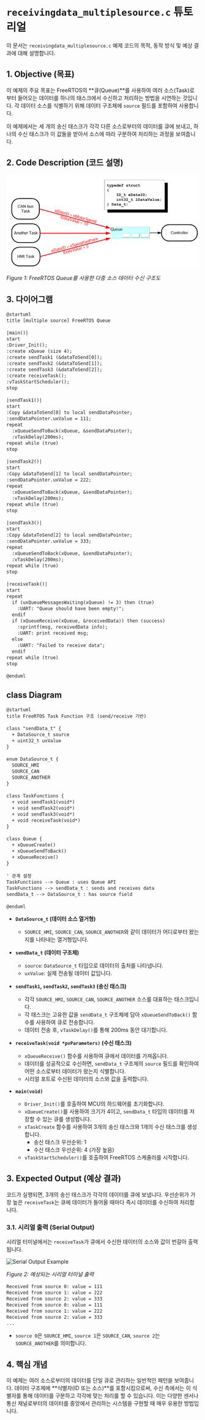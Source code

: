 # `receivingdata_multiplesource.c` 튜토리얼

이 문서는 `receivingdata_multiplesource.c` 예제 코드의 목적, 동작 방식 및 예상 결과에 대해 설명합니다.

## 1. Objective (목표)

이 예제의 주요 목표는 FreeRTOS의 **큐(Queue)**를 사용하여 여러 소스(Task)로부터 들어오는 데이터를 하나의 태스크에서 수신하고 처리하는 방법을 시연하는 것입니다. 각 데이터 소스를 식별하기 위해 데이터 구조체에 `source` 필드를 포함하여 사용합니다.

이 예제에서는 세 개의 송신 태스크가 각각 다른 소스로부터의 데이터를 큐에 보내고, 하나의 수신 태스크가 이 값들을 받아서 소스에 따라 구분하여 처리하는 과정을 보여줍니다.



## 2. Code Description (코드 설명)

![FreeRTOS Queue Multiple Sources Diagram](./images/multiplesource.png)

*Figure 1: FreeRTOS Queue를 사용한 다중 소스 데이터 수신 구조도*


## 3. 다이어그램

```plantuml
@startuml
title [multiple source] FreeRTOS Queue 

|main()|
start
:Driver_Init();
:create xQueue (size 4);
:create sendTask1 (&dataToSend[0]);
:create sendTask2 (&dataToSend[1]);
:create sendTask3 (&dataToSend[2]);
:create receiveTask();
:vTaskStartScheduler();
stop

|sendTask1()|
start
:Copy &dataToSend[0] to local sendDataPointer;
:sendDataPointer.uxValue = 111;
repeat
  :xQueueSendToBack(xQueue, &sendDataPointer);
  :vTaskDelay(200ms);
repeat while (true)
stop

|sendTask2()|
start
:Copy &dataToSend[1] to local sendDataPointer;
:sendDataPointer.uxValue = 222;
repeat
  :xQueueSendToBack(xQueue, &sendDataPointer);
  :vTaskDelay(200ms);
repeat while (true)
stop

|sendTask3()|
start
:Copy &dataToSend[2] to local sendDataPointer;
:sendDataPointer.uxValue = 333;
repeat
  :xQueueSendToBack(xQueue, &sendDataPointer);
  :vTaskDelay(200ms);
repeat while (true)
stop

|receiveTask()|
start
repeat
  if (uxQueueMessagesWaiting(xQueue) != 3) then (true)
    :UART: "Queue should have been empty!";
  endif
  if (xQueueReceive(xQueue, &receivedData)) then (success)
    :sprintf(msg, receivedData info);
    :UART: print received msg;
  else
    :UART: "Failed to receive data";
  endif
repeat while (true)
stop

@enduml
```

## class Diagram
```plantuml
@startuml
title FreeRTOS Task Function 구조 (send/receive 기반)

class "sendData_t" {
  + DataSource_t source
  + uint32_t uxValue
}

enum DataSource_t {
  SOURCE_HMI
  SOURCE_CAN
  SOURCE_ANOTHER
}

class TaskFunctions {
  + void sendTask1(void*)
  + void sendTask2(void*)
  + void sendTask3(void*)
  + void receiveTask(void*)
}

class Queue {
  + xQueueCreate()
  + xQueueSendToBack()
  + xQueueReceive()
}

' 관계 설정
TaskFunctions --> Queue : uses Queue API
TaskFunctions --> sendData_t : sends and receives data
sendData_t --> DataSource_t : has source field

@enduml
```



- **`DataSource_t` (데이터 소스 열거형)**
  - `SOURCE_HMI`, `SOURCE_CAN`, `SOURCE_ANOTHER`와 같이 데이터가 어디로부터 왔는지를 나타내는 열거형입니다.

- **`sendData_t` (데이터 구조체)**
  - `source`: `DataSource_t` 타입으로 데이터의 출처를 나타냅니다.
  - `uxValue`: 실제 전송될 데이터 값입니다.

- **`sendTask1`, `sendTask2`, `sendTask3` (송신 태스크)**
  - 각각 `SOURCE_HMI`, `SOURCE_CAN`, `SOURCE_ANOTHER` 소스를 대표하는 태스크입니다.
  - 각 태스크는 고유한 값을 `sendData_t` 구조체에 담아 `xQueueSendToBack()` 함수를 사용하여 큐로 전송합니다.
  - 데이터 전송 후, `vTaskDelay()`를 통해 200ms 동안 대기합니다.

- **`receiveTask(void *pvParameters)` (수신 태스크)**
  - `xQueueReceive()` 함수를 사용하여 큐에서 데이터를 가져옵니다.
  - 데이터를 성공적으로 수신하면, `sendData_t` 구조체의 `source` 필드를 확인하여 어떤 소스로부터 데이터가 왔는지 식별합니다.
  - 시리얼 포트로 수신된 데이터의 소스와 값을 출력합니다.

- **`main(void)`**
  - `Driver_Init()`를 호출하여 MCU의 하드웨어를 초기화합니다.
  - `xQueueCreate()`를 사용하여 크기가 4이고, `sendData_t` 타입의 데이터를 저장할 수 있는 큐를 생성합니다.
  - `xTaskCreate` 함수를 사용하여 3개의 송신 태스크와 1개의 수신 태스크를 생성합니다.
    - 송신 태스크 우선순위: 1
    - 수신 태스크 우선순위: 4 (가장 높음)
  - `vTaskStartScheduler()`를 호출하여 FreeRTOS 스케줄러를 시작합니다.

## 3. Expected Output (예상 결과)

코드가 실행되면, 3개의 송신 태스크가 각각의 데이터를 큐에 보냅니다. 우선순위가 가장 높은 `receiveTask`는 큐에 데이터가 들어올 때마다 즉시 데이터를 수신하여 처리합니다.

### 3.1. 시리얼 출력 (Serial Output)

시리얼 터미널에서는 `receiveTask`가 큐에서 수신한 데이터의 소스와 값이 번갈아 출력됩니다.

![Serial Output Example](./images/serial_output_example.png)

*Figure 2: 예상되는 시리얼 터미널 출력*

```
Received from source 0: value = 111
Received from source 1: value = 222
Received from source 2: value = 333
Received from source 0: value = 111
Received from source 1: value = 222
Received from source 2: value = 333
...
```

* `source 0`은 `SOURCE_HMI`, `source 1`은 `SOURCE_CAN`, `source 2`는 `SOURCE_ANOTHER`를 의미합니다.

## 4. 핵심 개념

이 예제는 여러 소스로부터의 데이터를 단일 큐로 관리하는 일반적인 패턴을 보여줍니다. 데이터 구조체에 **식별자(ID 또는 소스)**를 포함시킴으로써, 수신 측에서는 이 식별자를 통해 데이터를 구분하고 각각에 맞는 처리를 할 수 있습니다. 이는 다양한 센서나 통신 채널로부터의 데이터를 중앙에서 관리하는 시스템을 구현할 때 매우 유용한 방법입니다.
